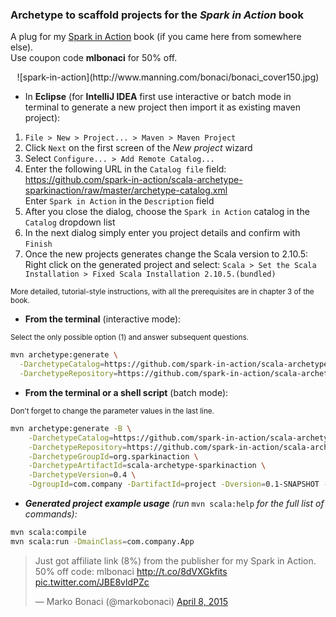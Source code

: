 ### Archetype to scaffold projects for the ___Spark in Action___ book

A plug for my [Spark in Action](http://t.co/8dVXGkfits) book (if you came here from somewhere else).  
Use coupon code **mlbonaci** for 50% off.
<center>![spark-in-action](http://www.manning.com/bonaci/bonaci_cover150.jpg)</center>


 * In **Eclipse** (for **IntelliJ IDEA** first use interactive or batch mode in terminal to generate a new project then import it as existing maven project):  
1. `File > New > Project... > Maven > Maven Project`  
2. Click `Next` on the first screen of the _New project_ wizard  
3. Select `Configure... > Add Remote Catalog...`  
4. Enter the following URL in the `Catalog file` field: https://github.com/spark-in-action/scala-archetype-sparkinaction/raw/master/archetype-catalog.xml  
      Enter `Spark in Action` in the `Description` field  
5. After you close the dialog, choose the `Spark in Action` catalog in the `Catalog` dropdown list
6. In the next dialog simply enter you project details and confirm with `Finish`
7. Once the new projects generates change the Scala version to 2.10.5:
      Right click on the generated project and select:
      `Scala > Set the Scala Installation > Fixed Scala Installation 2.10.5.(bundled)`

 <small>
 More detailed, tutorial-style instructions, with all the prerequisites are in chapter 3 of the book.
 </small>

 * **From the terminal** (interactive mode):  
 <small>
 Select the only possible option (1) and answer subsequent questions.
 </small>

```sh
mvn archetype:generate \
  -DarchetypeCatalog=https://github.com/spark-in-action/scala-archetype-sparkinaction/raw/master/archetype-catalog.xml \
  -DarchetypeRepository=https://github.com/spark-in-action/scala-archetype-sparkinaction/raw/master
```


 * **From the terminal or a shell script** (batch mode):  
 <small>
 Don't forget to change the parameter values in the last line.
 </small>

```sh
mvn archetype:generate -B \
    -DarchetypeCatalog=https://github.com/spark-in-action/scala-archetype-sparkinaction/raw/master/archetype-catalog.xml \
    -DarchetypeRepository=https://github.com/spark-in-action/scala-archetype-sparkinaction/raw/master \
    -DarchetypeGroupId=org.sparkinaction \
    -DarchetypeArtifactId=scala-archetype-sparkinaction \
    -DarchetypeVersion=0.4 \
    -DgroupId=com.company -DartifactId=project -Dversion=0.1-SNAPSHOT -Dpackage=com.company
```


 * ***Generated project example usage*** *(run* `mvn scala:help` *for the full list of commands):*

```sh
mvn scala:compile
mvn scala:run -DmainClass=com.company.App
```


<blockquote class="twitter-tweet" lang="en"><p>Just got affiliate link (8%) from the publisher for my Spark in Action. 50% off code: mlbonaci <a href="http://t.co/8dVXGkfits">http://t.co/8dVXGkfits</a> <a href="http://t.co/JBE8vldPZc">pic.twitter.com/JBE8vldPZc</a></p>&mdash; Marko Bonaci (@markobonaci) <a href="https://twitter.com/markobonaci/status/585904222920699904">April 8, 2015</a></blockquote>
<script async src="//platform.twitter.com/widgets.js" charset="utf-8"></script>
